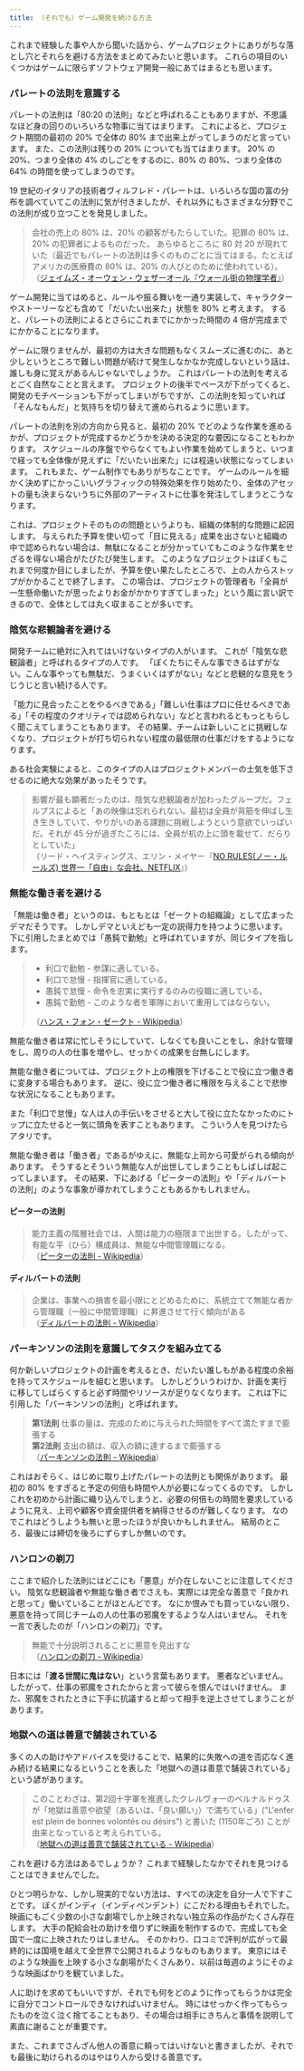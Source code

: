 ```yaml
---
title: （それでも）ゲーム開発を続ける方法
---
```


これまで経験した事や人から聞いた話から、ゲームプロジェクトにありがちな落とし穴とそれらを避ける方法をまとめてみたいと思います。
これらの項目のいくつかはゲームに限らずソフトウェア開発一般にあてはまるとも思います。

### パレートの法則を意識する

パレートの法則は「80:20 の法則」などと呼ばれることもありますが、不思議なほど身の回りのいろいろな物事に当てはまります。
これによると、プロジェクト期間の最初の 20% で全体の 80% まで出来上がってしまうのだと言っています。
また、この法則は残りの 20% についても当てはまります。
20% の 20%、つまり全体の 4% のしごとをするのに、80% の 80%、つまり全体の 64% の時間を使ってしまうのです。

19 世紀のイタリアの技術者ヴィルフレド・パレートは、いろいろな国の富の分布を調べていてこの法則に気が付きましたが、それ以外にもさまざまな分野でこの法則が成り立つことを発見しました。

> 会社の売上の 80% は、20% の顧客がもたらしていた。犯罪の 80% は、20% の犯罪者によるものだった。
> あらゆるところに 80 対 20 が現れていた（最近でもパレートの法則は多くのものごとに当てはまる。たとえばアメリカの医療費の 80% は、20% の人びとのために使われている）。   
> （[ジェイムズ・オーウェン・ウェザーオール『ウォール街の物理学者』](https://amzn.to/47GJzjP)）

ゲーム開発に当てはめると、ルールや振る舞いを一通り実装して、キャラクターやストーリーなども含めて「だいたい出来た」状態を 80% と考えます。
すると、パレートの法則によるとさらにこれまでにかかった時間の 4 倍が完成までにかかることになります。

ゲームに限りませんが、最初の方は大きな問題もなくスムーズに進むのに、あと少しというところで難しい問題が続けて発生しなかなか完成しないという話は、誰しも身に覚えがあるんじゃないでしょうか。
これはパレートの法則を考えるとごく自然なことと言えます。
プロジェクトの後半でペースが下がってくると、開発のモチベーションも下がってしまいがちですが、この法則を知っていれば「そんなもんだ」と気持ちを切り替えて進められるように思います。

パレートの法則を別の方向から見ると、最初の 20% でどのような作業を進めるかが、プロジェクトが完成するかどうかを決める決定的な要因になることもわかります。
スケジュールの序盤でやらなくてもよい作業を始めてしまうと、いつまで経っても全体像が見えずに「だいたい出来た」には程遠い状態になってしまいます。
これもまた、ゲーム制作でもありがちなことです。
ゲームのルールを細かく決めずにかっこいいグラフィックの特殊効果を作り始めたり、全体のアセットの量も決まらないうちに外部のアーティストに仕事を発注してしまうとこうなります。

これは、プロジェクトそのものの問題というよりも、組織の体制的な問題に起因します。
与えられた予算を使い切って「目に見える」成果を出さないと組織の中で認められない場合は、無駄になることが分かっていてもこのような作業をせざるを得ない場合がたびたび発生します。
このようなプロジェクトはぼくもこれまで何度か目にしましたが、予算を使い果たしたところで、上の人からストップがかかることで終了します。
この場合は、プロジェクトの管理者も「全員が一生懸命働いたが思ったよりお金がかかりすぎてしまった」という風に言い訳できるので、全体としては丸く収まることが多いです。

### 陰気な悲観論者を避ける

開発チームに絶対に入れてはいけないタイプの人がいます。
これが「陰気な悲観論者」と呼ばれるタイプの人です。
「ぼくたちにそんな事できるはずがない。こんな事やっても無駄だ、うまくいくはずがない」などと悲観的な意見をうじうじと言い続ける人です。

「能力に見合ったことをやるべきである」「難しい仕事はプロに任せるべきである」「その程度のクオリティでは認められない」などと言われるともっともらしく聞こえてしまうこともあります。
その結果、チームは新しいことに挑戦しなくなり、プロジェクトが打ち切られない程度の最低限の仕事だけをするようになります。

ある社会実験によると、このタイプの人はプロジェクトメンバーの士気を低下させるのに絶大な効果があったそうです。

> 影響が最も顕著だったのは、陰気な悲観論者が加わったグループだ。フェルプスによると「あの映像は忘れられない。最初は全員が背筋を伸ばし生き生きしていて、やりがいのある課題に挑戦しようという意欲でいっぱいだ。それが 45 分が過ぎたころには、全員が机の上に頭を載せて、だらりとしていた」  
> （リード・ヘイスティングス、エリン・メイヤー『[NO RULES(ノー・ルールズ) 世界一「自由」な会社、NETFLIX](https://amzn.to/3VojhxZ)』）

### 無能な働き者を避ける

「無能は働き者」というのは、もともとは「ゼークトの組織論」として広まったデマだそうです。
しかしデマといえども一定の説得力を持つように思います。
下に引用したまとめでは「愚鈍で勤勉」と呼ばれていますが、同じタイプを指します。

> - 利口で勤勉 - 参謀に適している。
> - 利口で怠慢 - 指揮官に適している。
> - 愚鈍で怠慢 - 命令を忠実に実行するのみの役職に適している。
> - 愚鈍で勤勉 - このような者を軍隊において重用してはならない。
>
> （[ハンス・フォン・ゼークト - Wikipedia](https://ja.wikipedia.org/wiki/%E3%83%8F%E3%83%B3%E3%82%B9%E3%83%BB%E3%83%95%E3%82%A9%E3%83%B3%E3%83%BB%E3%82%BC%E3%83%BC%E3%82%AF%E3%83%88)）

無能な働き者は常に忙しそうにしていて、しなくても良いことをし、余計な管理をし、周りの人の仕事を増やし、せっかくの成果を台無しにします。

無能な働き者については、プロジェクト上の権限を下げることで役に立つ働き者に変身する場合もあります。
逆に、役に立つ働き者に権限を与えることで悲惨な状況になることもあります。

また「利口で怠慢」な人は人の手伝いをさせると大して役に立たなかったのにトップに立たせると一気に頭角を表すこともあります。
こういう人を見つけたらアタリです。

無能な働き者は「働き者」であるがゆえに、無能な上司から可愛がられる傾向があります。
そうするとそういう無能な人が出世してしまうこともしばしば起こってしまいます。
その結果、下にあげる「ピーターの法則」や「ディルバートの法則」のような事象が導かれてしまうこともあるかもしれません。


#### ピーターの法則

> 能力主義の階層社会では、人間は能力の極限まで出世する。したがって、有能な平（ひら）構成員は、無能な中間管理職になる。  
> （[ピーターの法則 - Wikipedia](https://ja.wikipedia.org/wiki/%E3%83%94%E3%83%BC%E3%82%BF%E3%83%BC%E3%81%AE%E6%B3%95%E5%89%87)）


#### ディルバートの法則

> 企業は、事業への損害を最小限にとどめるために、系統立てて無能な者から管理職（一般に中間管理職）に昇進させて行く傾向がある  
> （[ディルバートの法則 - Wikipedia](https://ja.wikipedia.org/wiki/%E3%83%87%E3%82%A3%E3%83%AB%E3%83%90%E3%83%BC%E3%83%88%E3%81%AE%E6%B3%95%E5%89%87)）




### パーキンソンの法則を意識してタスクを組み立てる

何か新しいプロジェクトの計画を考えるとき、だいたい誰しもがある程度の余裕を持ってスケジュールを組むと思います。
しかしどういうわけか、計画を実行に移してしばらくすると必ず時間やリソースが足りなくなります。
これは下に引用した「パーキンソンの法則」と呼ばれます。

> **第1法則**
> 仕事の量は、完成のために与えられた時間をすべて満たすまで膨張する  
> **第2法則**
> 支出の額は、収入の額に達するまで膨張する  
> （[パーキンソンの法則 - Wikipedia](https://ja.wikipedia.org/wiki/%E3%83%91%E3%83%BC%E3%82%AD%E3%83%B3%E3%82%BD%E3%83%B3%E3%81%AE%E6%B3%95%E5%89%87)）

これはおそらく、はじめに取り上げたパレートの法則とも関係があります。
最初の 80% をすぎると予定の何倍も時間や人が必要になってくるのです。
しかしこれを初めから計画に織り込んでしまうと、必要の何倍もの時間を要求しているように見え、上司や顧客や資金提供者を納得させるのが難しくなります。
なのでこれはどうしようも無いと思ったほうが良いかもしれません。
結局のところ、最後には締切を後ろにずらすしか無いのです。

### ハンロンの剃刀

ここまで紹介した法則にはどこにも「悪意」が介在しないことに注意してください。
陰気な悲観論者や無能な働き者でさえも、実際には完全な善意で「良かれと思って」働いていることがほとんどです。
なにか恨みでも買っていない限り、悪意を持って同じチームの人の仕事の邪魔をするような人はいません。
それを一言で表したのが「ハンロンの剃刀」です。

> 無能で十分説明されることに悪意を見出すな  
> （[ハンロンの剃刀 - Wikipedia](https://ja.wikipedia.org/wiki/%E3%83%8F%E3%83%B3%E3%83%AD%E3%83%B3%E3%81%AE%E5%89%83%E5%88%80)）

日本には「**渡る世間に鬼はない**」という言葉もあります。
悪者などいません。
したがって、仕事の邪魔をされたからと言って彼らを恨んではいけません。
また、邪魔をされたときに下手に抗議すると却って相手を逆上させてしまうことがあります。

### 地獄への道は善意で舗装されている

多くの人の助けやアドバイスを受けることで、結果的に失敗への道を否応なく進み続ける結果になるということを表した「地獄への道は善意で舗装されている」という諺があります。

> このことわざは、第2回十字軍を推進したクレルヴォーのベルナルドゥスが「地獄は善意や欲望（あるいは、「良い願い」）で満ちている」("L'enfer est plein de bonnes volontés ou désirs") と書いた (1150年ごろ) ことが由来となっていると考えられている。  
> （[地獄への道は善意で舗装されている - Wikipedia](https://ja.wikipedia.org/wiki/%E5%9C%B0%E7%8D%84%E3%81%B8%E3%81%AE%E9%81%93%E3%81%AF%E5%96%84%E6%84%8F%E3%81%A7%E8%88%97%E8%A3%85%E3%81%95%E3%82%8C%E3%81%A6%E3%81%84%E3%82%8B)）

これを避ける方法はあるでしょうか？
これまで経験したなかでそれを見つけることはできませんでした。

ひとつ明らかな、しかし現実的でない方法は、すべての決定を自分一人で下すことです。
ぼくがインディ（インディペンデント）にこだわる理由もそれでした。
映画にもごく少数の小さな劇場でしか上映されない独立系の作品がたくさん存在します。
大手の配給会社の助けを借りずに映画を制作するので、完成しても全国で一度に上映されたりはしません。
そのかわり、口コミで評判が広がって最終的には国境を越えて全世界で公開されるようなものもあります。
東京にはそのような映画を上映する小さな劇場がたくさんあり、以前は毎週のようにそのような映画ばかりを観ていました。

人に助けを求めてもいいですが、それでも何をどのように作ってもらうかは完全に自分でコントロールできなければいけません。
時にはせっかく作ってもらったものを泣く泣く捨てることもあり、その場合は相手にきちんと事情を説明して素直に謝ることが重要です。

また、これまでさんざん他人の善意に頼ってはいけないと書きましたが、それでも最後に助けられるのはやはり人から受ける善意です。
